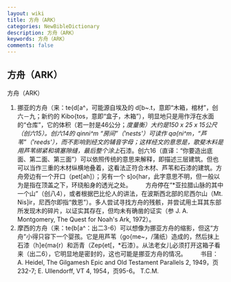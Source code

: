 ```yaml
---
layout: wiki
title: 方舟（ARK）
categories: NewBibleDictionary
description: 方舟（ARK）
keywords: 方舟（ARK）
comments: false
---
```


## 方舟（ARK）



方舟（ARK）
1. 挪亚的方舟（来：te{d[a^，可能源自埃及的
d[b~.t，意即“木箱，棺材”，创六－九；新约的
Kibo{tos，意即“盒子，木箱”），明显地只是用作浮在水面的“仓库”，它的体积（若一肘是46公分；*度量衡）大约是150 x 25 x 15公尺（创六15）。创六14的
qinni^m “房间”（'nests'）可读作
qa{ni^m，“芦苇”（'reeds'），而不影响到经文的辅音字母；这样经文的意思是，歌斐木料是用芦苇绑紧和填塞隙缝，最后整个涂上*石漆。创六16（直译：“你要造出底面、第二面、第三面”）可以依照传统的意思来解释，即描述三层建筑。但也可以当作三重的木材纵横地叠着，这看法正符合木材、芦苇和石漆的建筑。方舟旁边有一个开口（pet[ah]）；另有一个
s]o{har，此字意思不明，但一般以为是指在顶盖之下，环绕船身的透光之处。
 　　方舟停在“*亚拉腊山脉的其中一个山”（创八4），或者根据巴比伦人的讲法，在波斯西北部的尼西尔山（Mt. Nis]ir，尼西尔即指“救恩”）。多人尝试寻找方舟的残骸，并尝试用土耳其东部所发现木的碎片，以证实其存在，但均未有确凿的证实（参 J. A. Montgomery, The Quest for Noah's Ark, 1972）。
2. 摩西的方舟（来：te{b[a^：出二3-6）可以想像为挪亚方舟的缩影，但这“方舟”小得只容下一个婴孩。它是用芦苇（go{me~，/蒲纸）造成的，然后抹上石漆（h]e{ma{r）和沥青（Zep{et[，*石漆）。从法老女儿必须打开这箱子看来（出二6），它明显地是密封的，这也可能是挪亚方舟的情况。
　　书目：A. Heidel, The Gilgamesh Epic and Old Testament
Parallels 2, 1949，页232-7; E. Ullendorff, VT
4, 1954，页95-6。
T.C.M.



